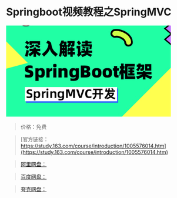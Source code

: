 # Springboot视频教程之SpringMVC

![img](../../../assets/study163/free/af01361544914eb28f5080fc276c5b43.jpg)

> 价格：免费

> [官方链接：https://study.163.com/course/introduction/1005576014.htm](https://study.163.com/course/introduction/1005576014.htm)

> [阿里网盘：]()

> [百度网盘：]()

> [夸克网盘：]()
